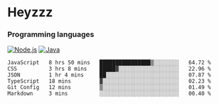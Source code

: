 # Heyzzz  

### Programming languages  

[![Node.js](https://img.shields.io/badge/-Node.js-262626?style=for-the-badge)](https://nodejs.org)
[![Java](https://img.shields.io/badge/-Java-262626?style=for-the-badge)](https://java.com)

<!--START_SECTION:waka-->

```text
JavaScript   8 hrs 50 mins   ████████████████▒░░░░░░░░   64.72 %
CSS          3 hrs 8 mins    █████▓░░░░░░░░░░░░░░░░░░░   22.96 %
JSON         1 hr 4 mins     ██░░░░░░░░░░░░░░░░░░░░░░░   07.87 %
TypeScript   18 mins         ▓░░░░░░░░░░░░░░░░░░░░░░░░   02.23 %
Git Config   12 mins         ▒░░░░░░░░░░░░░░░░░░░░░░░░   01.49 %
Markdown     3 mins          ░░░░░░░░░░░░░░░░░░░░░░░░░   00.40 %
```

<!--END_SECTION:waka-->
